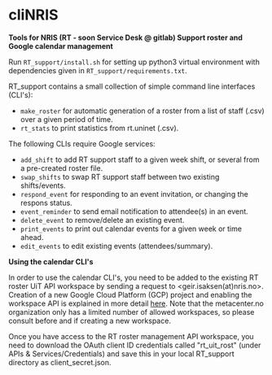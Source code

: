 # cliNRIS 

<strong>Tools for NRIS (RT - soon Service Desk @ gitlab) Support roster and Google calendar management</strong>

Run <code>RT_support/install.sh</code> for setting up python3 virtual environment with dependencies given in <code>RT_support/requirements.txt</code>.

RT_support contains a small collection of simple command line interfaces (CLI's):
<ul>
  <li><code>make_roster</code> for automatic generation of a roster from a list of staff (.csv) over a given period of time. </li>
  <li><code>rt_stats</code> to print statistics from rt.uninet (.csv).</li>
</ul>
The following CLIs require Google services:
<ul>
  <li><code>add_shift</code> to add RT support staff to a given week shift, or several from a pre-created roster file.</li>
  <li><code>swap_shifts</code> to swap RT support staff between two existing shifts/events. </li>
  <li><code>respond_event</code> for responding to an event invitation, or changing the respons status.</li>
  <li><code>event_reminder</code> to send email notification to attendee(s) in an event.</li>  
  <li><code>delete_event</code> to remove/delete an existing event.</li>
  <li><code>print_events</code> to print out calendar events for a given week or time ahead.</li>
  <li><code>edit_events</code> to edit existing events (attendees/summary).</li>
  
</ul>

<strong> Using the calendar CLI's</strong>

In order to use the calendar CLI's, you need to be added to the existing RT roster UiT API workspace by sending a request to <geir.isaksen(at)nris.no>. Creation of a new Google Cloud Platform (GCP) project and enabling the workspace API is explained in more detail <a href=https://developers.google.com/workspace/guides/create-project> here</a>. Note that the metacenter.no organization only has a limited number of allowed workspaces, so please consult before and if creating a new workspace. 


Once you have access to the RT roster management API workspace, you need to download the OAuth client ID credentials called "rt_uit_rost" (under APIs & Services/Credentials) and save this in your local RT_support directory as client_secret.json.
